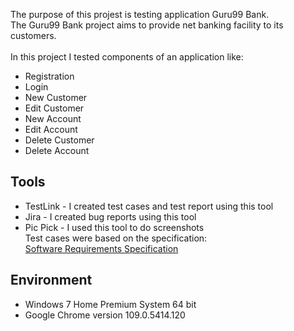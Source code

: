 The purpose of this projest is testing application Guru99 Bank. <br>
The Guru99 Bank project aims to provide net banking facility to its customers. <br><br>
In this project I tested components of an application like: <br>
- Registration
- Login
- New Customer
- Edit Customer
- New Account
- Edit Account
- Delete Customer
- Delete Account <br>
## Tools
- TestLink  - I created test cases and test report using this tool
- Jira  - I created bug reports using this tool
- Pic Pick  - I used this tool to do screenshots <br>
Test cases were based on the specification:<br>
[Software Requirements Specification](https://github.com/PawelTB/portfolio/blob/main/Testing%20Guru99%20Bank/Software%20Requirements%20Specification/viewguru99-banking-project-software-requirements-specification-13.pdf) <br>
## Environment
- Windows 7 Home Premium System 64 bit
- Google Chrome version 109.0.5414.120
